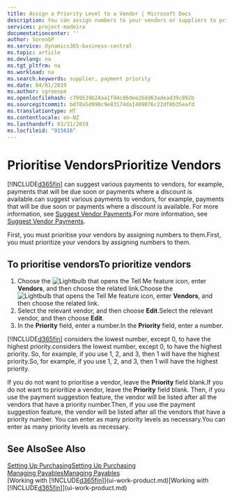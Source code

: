 ```yaml
---
title: Assign a Priority Level to a Vendor | Microsoft Docs
description: You can assign numbers to your vendors or suppliers to prioritise them and facilitate payment suggestions in Business Central.
services: project-madeira
documentationcenter: ''
author: SorenGP
ms.service: dynamics365-business-central
ms.topic: article
ms.devlang: na
ms.tgt_pltfrm: na
ms.workload: na
ms.search.keywords: supplier, payment priority
ms.date: 04/01/2019
ms.author: sgroespe
ms.openlocfilehash: c709539b24aa1f94c86dee26dd63adead39c892b
ms.sourcegitcommit: bd78a5d990c9e83174da1409076c22df8b35eafd
ms.translationtype: HT
ms.contentlocale: en-NZ
ms.lasthandoff: 03/31/2019
ms.locfileid: "915616"
---
```

# <a name="prioritize-vendors"></a><span data-ttu-id="50a01-103">Prioritise Vendors</span><span class="sxs-lookup"><span data-stu-id="50a01-103">Prioritize Vendors</span></span>
[!INCLUDE[d365fin](includes/d365fin_md.md)] <span data-ttu-id="50a01-104">can suggest various payments to vendors, for example, payments that will be due soon or payments where a discount is available.</span><span class="sxs-lookup"><span data-stu-id="50a01-104">can suggest various payments to vendors, for example, payments that will be due soon or payments where a discount is available.</span></span> <span data-ttu-id="50a01-105">For more information, see [Suggest Vendor Payments](payables-how-suggest-vendor-payments.md).</span><span class="sxs-lookup"><span data-stu-id="50a01-105">For more information, see [Suggest Vendor Payments](payables-how-suggest-vendor-payments.md).</span></span>

<span data-ttu-id="50a01-106">First, you must prioritise your vendors by assigning numbers to them.</span><span class="sxs-lookup"><span data-stu-id="50a01-106">First, you must prioritize your vendors by assigning numbers to them.</span></span>

## <a name="to-prioritize-vendors"></a><span data-ttu-id="50a01-107">To prioritise vendors</span><span class="sxs-lookup"><span data-stu-id="50a01-107">To prioritize vendors</span></span>
1. <span data-ttu-id="50a01-108">Choose the ![Lightbulb that opens the Tell Me feature](media/ui-search/search_small.png "Tell me what you want to do") icon, enter **Vendors**, and then choose the related link.</span><span class="sxs-lookup"><span data-stu-id="50a01-108">Choose the ![Lightbulb that opens the Tell Me feature](media/ui-search/search_small.png "Tell me what you want to do") icon, enter **Vendors**, and then choose the related link.</span></span>
2. <span data-ttu-id="50a01-109">Select the relevant vendor, and then choose **Edit**.</span><span class="sxs-lookup"><span data-stu-id="50a01-109">Select the relevant vendor, and then choose **Edit**.</span></span>
3. <span data-ttu-id="50a01-110">In the **Priority** field, enter a number.</span><span class="sxs-lookup"><span data-stu-id="50a01-110">In the **Priority** field, enter a number.</span></span>

[!INCLUDE[d365fin](includes/d365fin_md.md)] <span data-ttu-id="50a01-111">considers the lowest number, except 0, to have the highest priority.</span><span class="sxs-lookup"><span data-stu-id="50a01-111">considers the lowest number, except 0, to have the highest priority.</span></span> <span data-ttu-id="50a01-112">So, for example, if you use 1, 2, and 3, then 1 will have the highest priority.</span><span class="sxs-lookup"><span data-stu-id="50a01-112">So, for example, if you use 1, 2, and 3, then 1 will have the highest priority.</span></span>

<span data-ttu-id="50a01-113">If you do not want to prioritise a vendor, leave the **Priority** field blank.</span><span class="sxs-lookup"><span data-stu-id="50a01-113">If you do not want to prioritize a vendor, leave the **Priority** field blank.</span></span> <span data-ttu-id="50a01-114">Then, if you use the payment suggestion feature, the vendor will be listed after all the vendors that have a priority number.</span><span class="sxs-lookup"><span data-stu-id="50a01-114">Then, if you use the payment suggestion feature, the vendor will be listed after all the vendors that have a priority number.</span></span> <span data-ttu-id="50a01-115">You can enter as many priority levels as necessary.</span><span class="sxs-lookup"><span data-stu-id="50a01-115">You can enter as many priority levels as necessary.</span></span>

## <a name="see-also"></a><span data-ttu-id="50a01-116">See Also</span><span class="sxs-lookup"><span data-stu-id="50a01-116">See Also</span></span>
[<span data-ttu-id="50a01-117">Setting Up Purchasing</span><span class="sxs-lookup"><span data-stu-id="50a01-117">Setting Up Purchasing</span></span>](purchasing-setup-purchasing.md)  
[<span data-ttu-id="50a01-118">Managing Payables</span><span class="sxs-lookup"><span data-stu-id="50a01-118">Managing Payables</span></span>](payables-manage-payables.md)  
<span data-ttu-id="50a01-119">[Working with [!INCLUDE[d365fin](includes/d365fin_md.md)]](ui-work-product.md)</span><span class="sxs-lookup"><span data-stu-id="50a01-119">[Working with [!INCLUDE[d365fin](includes/d365fin_md.md)]](ui-work-product.md)</span></span>
